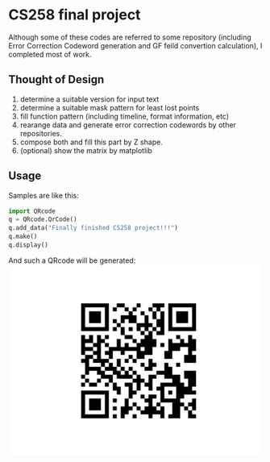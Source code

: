 # CS258 final project
Although some of these codes are referred to some repository (including Error Correction Codeword generation and GF feild convertion calculation), I completed most of work.

## Thought of Design
1. determine a suitable version for input text
2. determine a suitable mask pattern for least lost points
3. fill function pattern (including timeline, format information, etc)
4. rearange data and generate error correction codewords by other repositories.
5. compose both and fill this part by Z shape.
6. (optional) show the matrix by matplotlib

## Usage
Samples are like this:
```python
import QRcode
q = QRcode.QrCode()
q.add_data("Finally finished CS258 project!!!")
q.make()
q.display()
```

And such a QRcode will be generated:
![](img1.jpg)
